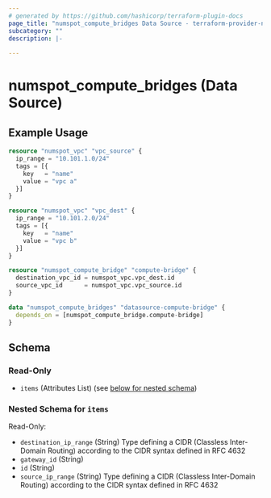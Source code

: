 ```yaml
---
# generated by https://github.com/hashicorp/terraform-plugin-docs
page_title: "numspot_compute_bridges Data Source - terraform-provider-numspot"
subcategory: ""
description: |-
  
---
```


# numspot_compute_bridges (Data Source)



## Example Usage

```terraform
resource "numspot_vpc" "vpc_source" {
  ip_range = "10.101.1.0/24"
  tags = [{
    key   = "name"
    value = "vpc a"
  }]
}

resource "numspot_vpc" "vpc_dest" {
  ip_range = "10.101.2.0/24"
  tags = [{
    key   = "name"
    value = "vpc b"
  }]
}

resource "numspot_compute_bridge" "compute-bridge" {
  destination_vpc_id = numspot_vpc.vpc_dest.id
  source_vpc_id      = numspot_vpc.vpc_source.id
}

data "numspot_compute_bridges" "datasource-compute-bridge" {
  depends_on = [numspot_compute_bridge.compute-bridge]
}
```

<!-- schema generated by tfplugindocs -->
## Schema

### Read-Only

- `items` (Attributes List) (see [below for nested schema](#nestedatt--items))

<a id="nestedatt--items"></a>
### Nested Schema for `items`

Read-Only:

- `destination_ip_range` (String) Type defining a CIDR (Classless Inter-Domain Routing) according to the CIDR syntax defined in RFC 4632
- `gateway_id` (String)
- `id` (String)
- `source_ip_range` (String) Type defining a CIDR (Classless Inter-Domain Routing) according to the CIDR syntax defined in RFC 4632
